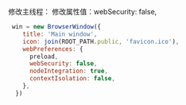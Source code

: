 修改主线程：
修改属性值：webSecurity: false,
```javascript
 win = new BrowserWindow({
    title: 'Main window',
    icon: join(ROOT_PATH.public, 'favicon.ico'),
    webPreferences: {
      preload,
      webSecurity: false,
      nodeIntegration: true,
      contextIsolation: false,
    },
  })
```